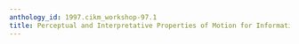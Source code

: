 ```yaml
---
anthology_id: 1997.cikm_workshop-97.1
title: Perceptual and Interpretative Properties of Motion for Information Visualization
---
```

